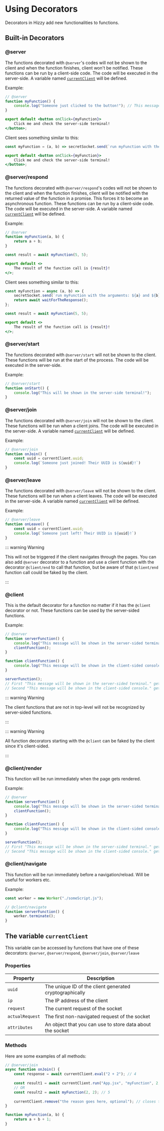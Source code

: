 # Using Decorators

Decorators in Hizzy add new functionalities to functions.

## Built-in Decorators

### @server

The functions decorated with `@server`'s codes will not be shown to the client and when the function finishes, client
won't be notified. These functions can be run by a client-side code. The code will be executed in the server-side. A
variable named [`currentClient`](#the-variable-currentclient) will be defined.

Example:

```jsx
// @server
function myFunction() {
    console.log("Someone just clicked to the button!"); // This message will be shown in the server-sided terminal
}

export default <button onClick={myFunction}>
    Click me and check the server-side terminal!
</button>;
```

Client sees something similar to this:

```jsx
const myFunction = (a, b) => secretSocket.send(`run myFunction with the arguments: ${a} and ${b}`);

export default <button onClick={myFunction}>
    Click me and check the server-side terminal!
</button>;
```

### @server/respond

The functions decorated with `@server/respond`'s codes will not be shown to the client and when the function finishes,
client will be notified with the returned value of the function in a promise. This forces it to become an asynchronous
function. These functions can be run by a client-side code. The code will be executed in the server-side. A variable
named [`currentClient`](#the-variable-currentclient) will be defined.

Example:

```jsx
// @server
function myFunction(a, b) {
    return a + b;
}

const result = await myFunction(5, 5);

export default <>
    The result of the function call is {result}!
</>;
```

Client sees something similar to this:

```jsx
const myFunction = async (a, b) => {
    secretSocket.send(`run myFunction with the arguments: ${a} and ${b}`);
    return await waitForTheResponse();
};

const result = await myFunction(5, 5);

export default <>
    The result of the function call is {result}!
</>;
```

### @server/start

The functions decorated with `@server/start` will not be shown to the client. These functions will be run at the start
of the process. The code will be executed in the server-side.

Example:

```jsx
// @server/start
function onStart() {
    console.log("This will be shown in the server-side terminal!");
}
```

### @server/join

The functions decorated with `@server/join` will not be shown to the client. These functions will be run when a client
joins. The code will be executed in the server-side. A variable named [`currentClient`](#the-variable-currentclient)
will be defined.

Example:

```jsx
// @server/join
function onJoin() {
    const uuid = currentClient.uuid;
    console.log(`Someone just joined! Their UUID is ${uuid}!`)
}
```

### @server/leave

The functions decorated with `@server/leave` will not be shown to the client. These functions will be run when a client
leaves. The code will be executed in the server-side. A variable named [`currentClient`](#the-variable-currentclient)
will be defined.

Example:

```jsx
// @server/leave
function onLeave() {
    const uuid = currentClient.uuid;
    console.log(`Someone just left! Their UUID is ${uuid}!`)
}
```

::: warning Warning

This will not be triggered if the client navigates through the pages. You can also add `@server` decorator to a
function and use a client function with the decorator `@client/end` to call that function, but be aware of
that `@client/end` function call could be faked by the client.

:::

### @client

This is the default decorator for a function no matter if it has the `@client` decorator or not. These functions can be
used by the server-sided functions.

Example:

```jsx
// @server
function serverFunction() {
    console.log("This message will be shown in the server-sided terminal.");
    clientFunction();
}

function clientFunction() {
    console.log("This message will be shown in the client-sided console.");
}

serverFunction();
// First "This message will be shown in the server-sided terminal." gets logged on server-side
// Second "This message will be shown in the client-sided console." gets logged on the client-side
```

::: warning Warning

The client functions that are not in top-level will not be recognized by server-sided functions.

:::

::: warning Warning

All function decorators starting with the `@client` can be faked by the client since it's client-sided.

:::

### @client/render

This function will be run immediately when the page gets rendered.

Example:

```jsx
// @server
function serverFunction() {
    console.log("This message will be shown in the server-sided terminal.");
    clientFunction();
}

function clientFunction() {
    console.log("This message will be shown in the client-sided console.");
}

serverFunction();
// First "This message will be shown in the server-sided terminal." gets logged on server-side
// Second "This message will be shown in the client-sided console." gets logged on the client-side
```

### @client/navigate

This function will be run immediately before a navigation/reload. Will be useful for workers etc.

Example:

```jsx
const worker = new Worker("./someScript.js");

// @client/navigate
function serverFunction() {
    worker.terminate();
}
```

## The variable `currentClient`

This variable can be accessed by functions that have one of these
decorators: `@server`, `@server/respond`, `@server/join`, `@server/leave`

### Properties

| Property        | Description                                               |
|-----------------|-----------------------------------------------------------|
| `uuid`          | The unique ID of the client generated cryptographically   |
| `ip`            | The IP address of the client                              |
| `request`       | The current request of the socket                         |
| `actualRequest` | The first non-navigated request of the socket             |
| `attributes`    | An object that you can use to store data about the socket |

### Methods

Here are some examples of all methods:

```js
// @server/join
async function onJoin() {
    const response = await currentClient.eval("2 + 2"); // 4
    
    const result1 = await currentClient.run("App.jsx", "myFunction", 2, 2); // 5
    // OR
    const result2 = await myFunction(2, 2); // 5
    
    currentClient.remove("the reason goes here, optional"); // closes the client
}

function myFunction(a, b) {
    return a + b + 1;
}
```
